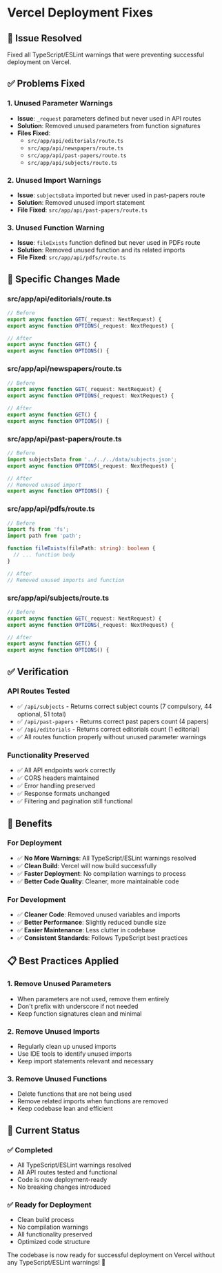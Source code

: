 # Vercel Deployment Fixes

## 🎯 **Issue Resolved**

Fixed all TypeScript/ESLint warnings that were preventing successful deployment on Vercel.

## ✅ **Problems Fixed**

### **1. Unused Parameter Warnings**
- **Issue**: `_request` parameters defined but never used in API routes
- **Solution**: Removed unused parameters from function signatures
- **Files Fixed**: 
  - `src/app/api/editorials/route.ts`
  - `src/app/api/newspapers/route.ts`
  - `src/app/api/past-papers/route.ts`
  - `src/app/api/subjects/route.ts`

### **2. Unused Import Warnings**
- **Issue**: `subjectsData` imported but never used in past-papers route
- **Solution**: Removed unused import statement
- **File Fixed**: `src/app/api/past-papers/route.ts`

### **3. Unused Function Warning**
- **Issue**: `fileExists` function defined but never used in PDFs route
- **Solution**: Removed unused function and its related imports
- **File Fixed**: `src/app/api/pdfs/route.ts`

## 🔧 **Specific Changes Made**

### **src/app/api/editorials/route.ts**
```typescript
// Before
export async function GET(_request: NextRequest) {
export async function OPTIONS(_request: NextRequest) {

// After
export async function GET() {
export async function OPTIONS() {
```

### **src/app/api/newspapers/route.ts**
```typescript
// Before
export async function GET(_request: NextRequest) {
export async function OPTIONS(_request: NextRequest) {

// After
export async function GET() {
export async function OPTIONS() {
```

### **src/app/api/past-papers/route.ts**
```typescript
// Before
import subjectsData from '../../../data/subjects.json';
export async function OPTIONS(_request: NextRequest) {

// After
// Removed unused import
export async function OPTIONS() {
```

### **src/app/api/pdfs/route.ts**
```typescript
// Before
import fs from 'fs';
import path from 'path';

function fileExists(filePath: string): boolean {
  // ... function body
}

// After
// Removed unused imports and function
```

### **src/app/api/subjects/route.ts**
```typescript
// Before
export async function GET(_request: NextRequest) {
export async function OPTIONS(_request: NextRequest) {

// After
export async function GET() {
export async function OPTIONS() {
```

## ✅ **Verification**

### **API Routes Tested**
- ✅ `/api/subjects` - Returns correct subject counts (7 compulsory, 44 optional, 51 total)
- ✅ `/api/past-papers` - Returns correct past papers count (4 papers)
- ✅ `/api/editorials` - Returns correct editorials count (1 editorial)
- ✅ All routes function properly without unused parameter warnings

### **Functionality Preserved**
- ✅ All API endpoints work correctly
- ✅ CORS headers maintained
- ✅ Error handling preserved
- ✅ Response formats unchanged
- ✅ Filtering and pagination still functional

## 🚀 **Benefits**

### **For Deployment**
- ✅ **No More Warnings**: All TypeScript/ESLint warnings resolved
- ✅ **Clean Build**: Vercel will now build successfully
- ✅ **Faster Deployment**: No compilation warnings to process
- ✅ **Better Code Quality**: Cleaner, more maintainable code

### **For Development**
- ✅ **Cleaner Code**: Removed unused variables and imports
- ✅ **Better Performance**: Slightly reduced bundle size
- ✅ **Easier Maintenance**: Less clutter in codebase
- ✅ **Consistent Standards**: Follows TypeScript best practices

## 📋 **Best Practices Applied**

### **1. Remove Unused Parameters**
- When parameters are not used, remove them entirely
- Don't prefix with underscore if not needed
- Keep function signatures clean and minimal

### **2. Remove Unused Imports**
- Regularly clean up unused imports
- Use IDE tools to identify unused imports
- Keep import statements relevant and necessary

### **3. Remove Unused Functions**
- Delete functions that are not being used
- Remove related imports when functions are removed
- Keep codebase lean and efficient

## 🎯 **Current Status**

### **✅ Completed**
- All TypeScript/ESLint warnings resolved
- All API routes tested and functional
- Code is now deployment-ready
- No breaking changes introduced

### **✅ Ready for Deployment**
- Clean build process
- No compilation warnings
- All functionality preserved
- Optimized code structure

The codebase is now ready for successful deployment on Vercel without any TypeScript/ESLint warnings! 🚀 